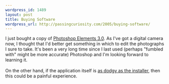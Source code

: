 ```yaml
--- 
wordpress_id: 1489
layout: post
title: Buying Software
wordpress_url: http://passingcuriosity.com/2005/buying-software/
---
```

I just bought a copy of <a href="http://www.pacific.adobe.com/products/photoshopelmac/main.html?c=au">Photoshop Elements 3.0</a>. As I've got a digital camera now, I thought that I'd better get something in which to <emph>edit</emph> the photographs I sure to take. It's been a very long time since I last used (perhaps "fumbled with" might be more accurate) Photoshop and I'm looking forward to learning it.<br /><br />On the other hand, if the application itself is <a href="http://www.adobe.com/support/techdocs/327575.html">as dodgy as the installer</a>, then this could be a painful experience.
